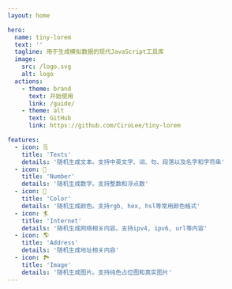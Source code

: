 ```yaml
---
layout: home

hero:
  name: tiny-lorem
  text: ''
  tagline: 用于生成模拟数据的现代JavaScript工具库
  image:
    src: /logo.svg
    alt: logo
  actions:
    - theme: brand
      text: 开始使用
      link: /guide/
    - theme: alt
      text: GitHub
      link: https://github.com/CiroLee/tiny-lorem

features:
  - icon: 🗒
    title: 'Texts'
    details: '随机生成文本。支持中英文字、词、句、段落以及名字和字符串'
  - icon: 🔢
    title: 'Number'
    details: '随机生成数字。支持整数和浮点数'
  - icon: 🎨
    title: 'Color'
    details: '随机生成颜色。支持rgb, hex, hsl等常用颜色格式'
  - icon: 🏄
    title: 'Internet'
    details: '随机生成网络相关内容。支持ipv4, ipv6, url等内容'
  - icon: 🌎
    title: 'Address'
    details: '随机生成地址相关内容'
  - icon: 🏞
    title: 'Image'
    details: '随机生成图片。支持纯色占位图和真实图片'
---
```

